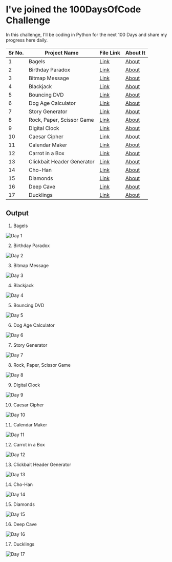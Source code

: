 # I've joined the 100DaysOfCode Challenge

In this challenge, I'll be coding in Python for the next 100 Days and share my progress here daily.

|Sr No. | Project Name | File Link | About It|
|-------|---------|------|------|
| 1 | Bagels |[Link](https://github.com/AdyaTech/100-Days-of-Python/tree/master/Day%201)|[About](https://github.com/AdyaTech/100-Days-of-Python/blob/master/Day%201/About%20Bagels.md)|
| 2 | Birthday Paradox |[Link](https://github.com/AdyaTech/100-Days-of-Python/tree/master/Day%202)|[About](https://github.com/AdyaTech/100-Days-of-Python/blob/master/Day%202/About%20Birthday%20Paradox.md)|
| 3 | Bitmap Message |[Link](https://github.com/AdyaTech/100-Days-of-Python/tree/master/Day%203)|[About](https://github.com/AdyaTech/100-Days-of-Python/blob/master/Day%203/About%20Bitmap%20Message.md)|
| 4 | Blackjack |[Link](https://github.com/AdyaTech/100-Days-of-Python/tree/master/Day%204)|[About](https://github.com/AdyaTech/100-Days-of-Python/blob/master/Day%204/About%20Blackjack.md)|
| 5 | Bouncing DVD |[Link](https://github.com/AdyaTech/100-Days-of-Python/tree/master/Day%205)|[About](https://github.com/AdyaTech/100-Days-of-Python/blob/master/Day%205/About%20Bouncing%20DVD.md)|
| 6 | Dog Age Calculator |[Link](https://github.com/AdyaTech/100-Days-of-Python/tree/master/Day%206)|[About](https://github.com/AdyaTech/100-Days-of-Python/blob/master/Day%206/About%20Dog%20Age%20Calculator.md)|
| 7 | Story Generator |[Link](https://github.com/AdyaTech/100-Days-of-Python/tree/master/Day%207)|[About](https://github.com/AdyaTech/100-Days-of-Python/blob/master/Day%207/About%20Story%20Generator.md)|
| 8 | Rock, Paper, Scissor Game |[Link](https://github.com/AdyaTech/100-Days-of-Python/tree/master/Day%208)|[About](https://github.com/AdyaTech/100-Days-of-Python/blob/master/Day%208/About%20Rock%2C%20Paper%2C%20Scissor%20Game.md)|
| 9 | Digital Clock |[Link](https://github.com/AdyaTech/100-Days-of-Python/tree/master/Day%209)|[About](https://github.com/AdyaTech/100-Days-of-Python/blob/master/Day%209/About%20Digital%20Clock.md)|
| 10 | Caesar Cipher |[Link](https://github.com/AdyaTech/100-Days-of-Python/tree/master/Day%2010)|[About](https://github.com/AdyaTech/100-Days-of-Python/blob/master/Day%2010/About%20Caesar%20Cipher.md)|
| 11 | Calendar Maker |[Link](https://github.com/AdyaTech/100-Days-of-Python/tree/master/Day%2011)|[About](https://github.com/AdyaTech/100-Days-of-Python/blob/master/Day%2011/About%20Calendar%20Maker.md)|
| 12 | Carrot in a Box |[Link](https://github.com/AdyaTech/100-Days-of-Python/tree/master/Day%2012)|[About](https://github.com/AdyaTech/100-Days-of-Python/blob/master/Day%2012/About%20Carrot%20in%20a%20Box.md)|
| 13 | Clickbait Header Generator |[Link](https://github.com/AdyaTech/100-Days-of-Python/tree/master/Day%2013)|[About](https://github.com/AdyaTech/100-Days-of-Python/blob/master/Day%2013/About%20Clickbait.md)|
| 14 | Cho-Han |[Link](https://github.com/AdyaTech/100-Days-of-Python/tree/master/Day%2014)|[About](https://github.com/AdyaTech/100-Days-of-Python/blob/master/Day%2014/About%20Cho-Han.md)|
| 15 | Diamonds |[Link](https://github.com/AdyaTech/100-Days-of-Python/tree/master/Day%2015)|[About](https://github.com/AdyaTech/100-Days-of-Python/blob/master/Day%2015/About%20Diamonds.md)|
| 16 | Deep Cave |[Link](https://github.com/AdyaTech/100-Days-of-Python/tree/master/Day%2016)|[About](https://github.com/AdyaTech/100-Days-of-Python/blob/master/Day%2016/About%20Deep%20Cave.md)|
| 17 | Ducklings |[Link](https://github.com/AdyaTech/100-Days-of-Python/tree/master/Day%2017)|[About](https://github.com/AdyaTech/100-Days-of-Python/blob/master/Day%2017/About%20Ducklings.md)|

## Output
1. Bagels

![Day 1](https://github.com/AdyaTech/100-Days-of-Python/blob/master/Day%201/image.png)

2. Birthday Paradox

![Day 2](https://github.com/AdyaTech/100-Days-of-Python/blob/master/Day%202/image.png)

3. Bitmap Message
   
![Day 3](https://github.com/AdyaTech/100-Days-of-Python/blob/master/Day%203/image.png)

4. Blackjack
   
![Day 4](https://github.com/AdyaTech/100-Days-of-Python/blob/master/Day%204/image.png)

5. Bouncing DVD
   
![Day 5](https://github.com/AdyaTech/100-Days-of-Python/blob/master/Day%205/video.gif)

6. Dog Age Calculator
   
![Day 6](https://github.com/AdyaTech/100-Days-of-Python/blob/master/Day%206/video.gif)

7. Story Generator
   
![Day 7](https://github.com/AdyaTech/100-Days-of-Python/blob/master/Day%207/video.gif)

8. Rock, Paper, Scissor Game
   
![Day 8](https://github.com/AdyaTech/100-Days-of-Python/blob/master/Day%208/video.gif)

9. Digital Clock
   
![Day 9](https://github.com/AdyaTech/100-Days-of-Python/blob/master/Day%209/video.gif)

10. Caesar Cipher
   
![Day 10](https://github.com/AdyaTech/100-Days-of-Python/blob/master/Day%2010/image.png)

11. Calendar Maker
   
![Day 11](https://github.com/AdyaTech/100-Days-of-Python/blob/master/Day%2011/image.png)

12. Carrot in a Box
   
![Day 12](https://github.com/AdyaTech/100-Days-of-Python/blob/master/Day%2012/image.png)

13. Clickbait Header Generator
   
![Day 13](https://github.com/AdyaTech/100-Days-of-Python/blob/master/Day%2013/video.gif)

14. Cho-Han
   
![Day 14](https://github.com/AdyaTech/100-Days-of-Python/blob/master/Day%2014/image.png)

15. Diamonds
   
![Day 15](https://github.com/AdyaTech/100-Days-of-Python/blob/master/Day%2015/image.png)

16. Deep Cave
   
![Day 16](https://github.com/AdyaTech/100-Days-of-Python/blob/master/Day%2016/video.gif)

17. Ducklings
   
![Day 17](https://github.com/AdyaTech/100-Days-of-Python/blob/master/Day%2017/Image.png)
